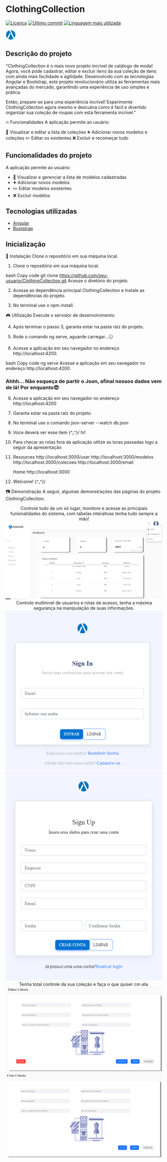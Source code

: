 # ClothingCollection

[![Licença](https://img.shields.io/github/license/seu-usuario/ClothingCollection?style=flat-square)](https://github.com/seu-usuario/ClothingCollection/blob/main/LICENSE)
[![Último commit](https://img.shields.io/github/last-commit/seu-usuario/ClothingCollection?style=flat-square)](https://https://github.com/RaphaCarvalh/ClothingCollection/commits/main)
[![Linguagem mais utilizada](https://img.shields.io/github/languages/top/seu-usuario/ClothingCollection?style=flat-square)](https://https://github.com/RaphaCarvalh/ClothingCollection/search?l=typescript)

![ClothingCollection Logo](../ClothingCollection/src/assets/Login/favicon.png)

## Descrição do projeto

"ClothingCollection é o mais novo projeto incrível de catálogo de moda! Agora, você pode cadastrar, editar e excluir itens da sua coleção de itens com ainda mais facilidade e agilidade. Desenvolvido com as tecnologias Angular e Bootstrap, este projeto revolucionário utiliza as ferramentas mais avançadas do mercado, garantindo uma experiência de uso simples e prática.

Então, prepare-se para uma experiência incrível! Experimente ClothingCollection agora mesmo e descubra como é fácil e divertido organizar sua coleção de roupas com esta ferramenta incrível."


🔥 Funcionalidades A aplicação permite ao usuário:

👕 Visualizar e editar a lista de coleções ➕ Adicionar novos modelos e coleções ✏️ Editar os existentes ❌ Excluir e recomeçar tudo
## Funcionalidades do projeto

A aplicação permite ao usuário:

- :shirt: Visualizar e gerenciar a lista de modelos cadastradas
- :heavy_plus_sign: Adicionar novos modelos
- :pencil2: Editar modelos existentes
- :x: Excluir modelos

## Tecnologias utilizadas

- [Angular](https://angular.io/)
- [Bootstrap](https://getbootstrap.com/)

## Inicialização


🚀 Instalação Clone o repositório em sua máquina local.

1. Clone o repositório em sua máquina local.

bash Copy code git clone https://github.com/seu-usuario/ClothingCollection.git Acesse o diretório do projeto.

2. Acesse as dependência principal ClothingCollection e Instale as dependências do projeto.

3. No terminal use o npm install.

🎮 Utilização Execute o servidor de desenvolvimento.

4. Após terminar o passo 3, garanta estar na pasta raiz do projeto.

5. Rode o comando ng serve, aguarde carregar...🕡		

6. Acesse a aplicação em seu navegador no endereço http://localhost:4200.


bash Copy code ng serve Acesse a aplicação em seu navegador no endereço http://localhost:4200.

<h3>Ahhh... Não esqueça de partir o Json, afinal nossos dados vem de lá! Por enquanto😎	</h3>

6. Acesse a aplicação em seu navegador no endereço http://localhost:4200

1. Garanta estar na pasta raiz do projeto.

2. No terminal use o comando  json-server --watch db.json

3. Voce deverá ver esse item \{^_^}/ hi!

4. Para checar as rotas fora da aplicação utilize as toras passadas logo a seguir da apresentação

5.  Resources
      http://localhost:3000/user
      http://localhost:3000/modelos
      http://localhost:3000/colecoes
      http://localhost:3000/email

    Home
      http://localhost:3000

6. Welcome!  \{^_^}/ 


📷 Demonstração A seguir, algumas demonstrações das páginas do projeto ClothingCollection:
<div align="center">
  Controle tudo de um só lugar, monitore e acesse as principais funionalidades do sistema, com tabelas interativas tenha tudo sempre a mão!
  <img src="../ClothingCollection/src/assets/readme/controle.png" alt="Último commit">
</div>
<div align="center">
  Controle multinivel de usuarios e rotas de acesso, 
tenha a máxima segurança na manipulação de suas informações.
  <img src="../ClothingCollection/src/assets/readme/login.png" alt="Linguagem mais utilizada">
    <img src="../ClothingCollection/src/assets/readme/cadastro.png" alt="Linguagem mais utilizada">
</div>
<div align="center">
  Tenha total controle da sua coleção e faça o que quiser cm ela.
  <img src="../ClothingCollection/src/assets/readme/edicao.png" alt="ClothingCollection Logo">
    <img src="../ClothingCollection/src/assets/readme/cadastroitem.png" alt="ClothingCollection Logo">
</div>